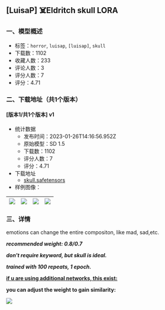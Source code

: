## [LuisaP] ☠️Eldritch skull LORA
### 一、模型概述

- 标签：`horror`, `luisap`, `[luisap]`, `skull`
- 下载数：1102
- 收藏人数：233
- 评论人数：3
- 评分人数：7
- 评分：4.71

### 二、下载地址（共1个版本）

#### [版本1/共1个版本] v1

- 统计数据
  - 发布时间：2023-01-26T14:16:56.952Z
  - 原始模型：SD 1.5
  - 下载数：1102
  - 评分人数：7
  - 评分：4.71
- 下载地址
  - [skull.safetensors](https://civitai.com/api/download/models/6201)
- 样例图像：

| <img src="https://image.civitai.com/xG1nkqKTMzGDvpLrqFT7WA/01508ea0-10ae-40a3-3ccc-860c6abf9d00/width=450/54156.jpeg" /> | <img src="https://image.civitai.com/xG1nkqKTMzGDvpLrqFT7WA/7daf0cbd-f4ec-4977-cb0a-913cd63a3300/width=450/54154.jpeg" /> | <img src="https://image.civitai.com/xG1nkqKTMzGDvpLrqFT7WA/aeea0b65-6094-4390-4e5f-c3d5bfb4d700/width=450/54160.jpeg" /> | <img src="https://image.civitai.com/xG1nkqKTMzGDvpLrqFT7WA/b88b37d3-b8f6-46f2-f3b5-cebc65f71900/width=450/54159.jpeg" /> |
| ---- | ---- | ---- | ---- |


### 三、详情
<p>emotions can change the entire compositon, like mad, sad,etc.</p><p><strong><em>recommended weight: 0.8/0.7</em></strong></p><p><strong><em>don't require keyword, but skull is ideal.</em></strong></p><p><strong><em>trained with 100 repeats, 1 epoch.</em></strong></p><p><strong><u>if u are using additional networks, this exist:</u></strong></p><p><strong>you can adjust the weight to gain similarity:</strong></p><img src="https://imagecache.civitai.com/xG1nkqKTMzGDvpLrqFT7WA/84dd5687-a95e-402d-74df-2fabf61d4c00/width=525" />